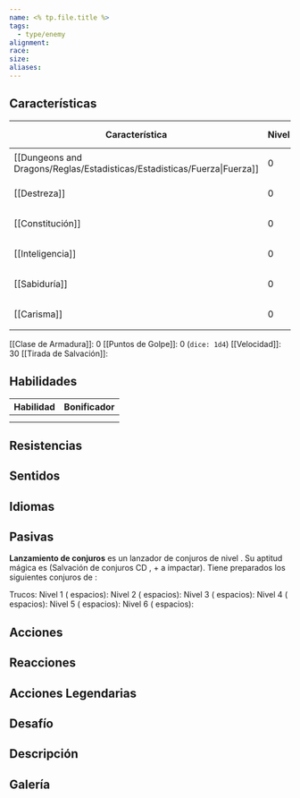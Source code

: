```yaml
---
name: <% tp.file.title %>
tags:
  - type/enemy
alignment: 
race: 
size: 
aliases:
---
```


## Características

| Característica                                                           | Nivel | Bonificador | Lanzar dado      |
| ------------------------------------------------------------------------ | ----- | ----------- | ---------------- |
| [[Dungeons and Dragons/Reglas/Estadisticas/Estadisticas/Fuerza\|Fuerza]] | 0     | 0           | `dice: 1d20 + 0` |
| [[Destreza]]                                                             | 0     | 0           | `dice: 1d20 + 0` |
| [[Constitución]]                                                         | 0     | 0           | `dice: 1d20 + 0` |
| [[Inteligencia]]                                                         | 0     | 0           | `dice: 1d20 + 0` |
| [[Sabiduría]]                                                            | 0     | 0           | `dice: 1d20 + 0` |
| [[Carisma]]                                                              | 0     | 0           | `dice: 1d20 + 0` |

[[Clase de Armadura]]: 0
[[Puntos de Golpe]]: 0 (`dice: 1d4`)
[[Velocidad]]: 30
[[Tirada de Salvación]]:

## Habilidades

| Habilidad | Bonificador |
| --------- | ----------- |
|           |             |
|           |             |

## Resistencias



## Sentidos



## Idiomas



## Pasivas

**Lanzamiento de conjuros**
 es un lanzador de conjuros de nivel . Su aptitud mágica es  (Salvación de conjuros CD , + a impactar). Tiene preparados los siguientes conjuros de :

Trucos: 
Nivel 1 ( espacios): 
Nivel 2 ( espacios): 
Nivel 3 ( espacios): 
Nivel 4 ( espacios): 
Nivel 5 ( espacios): 
Nivel 6 ( espacios):

## Acciones



## Reacciones



## Acciones Legendarias



## Desafío



## Descripción



## Galería


